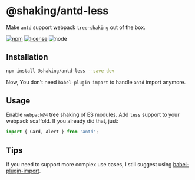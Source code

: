 # @shaking/antd-less

Make `antd` support webpack `tree-shaking` out of the box.

[![npm][npm-badge]][npm-url]
[![license][license-badge]][github-url]
![node][node-badge]

## Installation

```bash
npm install @shaking/antd-less --save-dev
```

Now, You don't need `babel-plugin-import` to handle `antd` import anymore.

## Usage

Enable `webpack@4` tree shaking of ES modules. Add `less` support to your webpack scaffold. If you already did that, just:

```js
import { Card, Alert } from 'antd';
```

## Tips

If you need to support more complex use cases, I still suggest using [babel-plugin-import](https://github.com/ant-design/babel-plugin-import).

[npm-url]: https://www.npmjs.com/package/@shaking/antd-less
[npm-badge]: https://img.shields.io/npm/v/@shaking/antd-less.svg?style=flat-square&logo=npm
[github-url]: https://github.com/Airkro/shaking/tree/master/packages/antd-less
[node-badge]: https://img.shields.io/node/v/@shaking/antd-less.svg?style=flat-square&colorB=green&logo=node.js
[license-badge]: https://img.shields.io/npm/l/@shaking/antd-less.svg?style=flat-square&colorB=blue&logo=github
